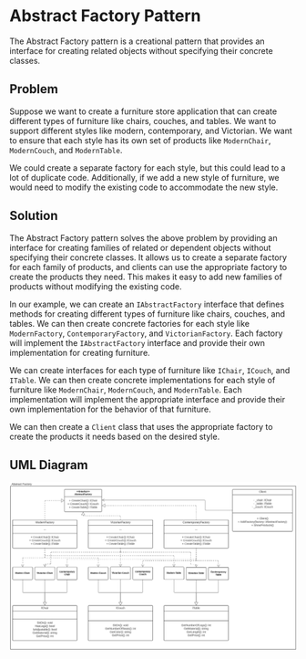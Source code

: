 ﻿# Abstract Factory Pattern
The Abstract Factory pattern is a creational pattern that provides an interface for creating related objects without specifying their concrete classes.

## Problem
Suppose we want to create a furniture store application that can create different types of furniture like chairs, couches, and tables. We want to support different styles like modern, contemporary, and Victorian. We want to ensure that each style has its own set of products like `ModernChair`, `ModernCouch`, and `ModernTable`.

We could create a separate factory for each style, but this could lead to a lot of duplicate code. Additionally, if we add a new style of furniture, we would need to modify the existing code to accommodate the new style.

## Solution
The Abstract Factory pattern solves the above problem by providing an interface for creating families of related or dependent objects without specifying their concrete classes. It allows us to create a separate factory for each family of products, and clients can use the appropriate factory to create the products they need. This makes it easy to add new families of products without modifying the existing code.

In our example, we can create an `IAbstractFactory` interface that defines methods for creating different types of furniture like chairs, couches, and tables. We can then create concrete factories for each style like `ModernFactory`, `ContemporaryFactory`, and `VictorianFactory`. Each factory will implement the `IAbstractFactory` interface and provide their own implementation for creating furniture.

We can create interfaces for each type of furniture like `IChair`, `ICouch`, and `ITable`. We can then create concrete implementations for each style of furniture like `ModernChair`, `ModernCouch`, and `ModernTable`. Each implementation will implement the appropriate interface and provide their own implementation for the behavior of that furniture.

We can then create a `Client` class that uses the appropriate factory to create the products it needs based on the desired style.

## UML Diagram

![Abstract Factory Design Pattern](../Assets/abstract_factory_uml.png)